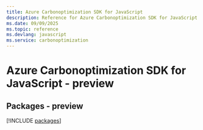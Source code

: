 ```yaml
---
title: Azure Carbonoptimization SDK for JavaScript
description: Reference for Azure Carbonoptimization SDK for JavaScript
ms.date: 09/09/2025
ms.topic: reference
ms.devlang: javascript
ms.service: carbonoptimization
---
```

# Azure Carbonoptimization SDK for JavaScript - preview
## Packages - preview
[!INCLUDE [packages](carbonoptimization-index.md)]